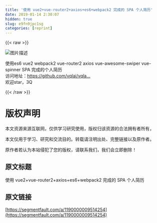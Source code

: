 ```yaml
---
title: '使用 vue2+vue-router2+axios+es6+webpack2 完成的 SPA 个人简历' 
date: 2019-01-14 2:30:07
hidden: true
slug: e9fn9jpc1sg
categories: [reprint]
---
```


{{< raw >}}

                    
<p><span class="img-wrap"><img data-src="/img/bVN5fu?w=1920&amp;h=4878" src="https://static.alili.tech/img/bVN5fu?w=1920&amp;h=4878" alt="图片描述" title="图片描述" style="cursor: pointer; display: inline;"></span></p>
<p>使用es6 vue2 webpack2 vue-router2 axios vue-awesome-swiper vue-spinner SPA 完成的个人简历<br>访问地址：<a href="https://github.com/vqlai/vqlai.github.io" rel="nofollow noreferrer" target="_blank">https://github.com/vqlai/vqla...</a><br>欢迎star，3Q</p>

                
{{< /raw >}}

# 版权声明
本文资源来源互联网，仅供学习研究使用，版权归该资源的合法拥有者所有，

本文仅用于学习、研究和交流目的。转载请注明出处、完整链接以及原作者。

原作者若认为本站侵犯了您的版权，请联系我们，我们会立即删除！

## 原文标题
使用 vue2+vue-router2+axios+es6+webpack2 完成的 SPA 个人简历

## 原文链接
[https://segmentfault.com/a/1190000009514254](https://segmentfault.com/a/1190000009514254)

